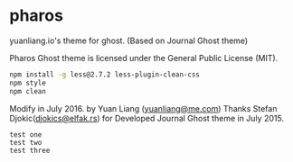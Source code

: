 # pharos
yuanliang.io's theme for ghost. (Based on Journal Ghost theme)

Pharos Ghost theme is licensed under the General Public
License (MIT).

```bash
npm install -g less@2.7.2 less-plugin-clean-css
npm style
npm clean
```

Modify in July 2016. by Yuan Liang (yuanliang@me.com)
Thanks Stefan Djokic(djokics@elfak.rs) for Developed Journal Ghost theme in July 2015.

```
test one
test two
test three
```
